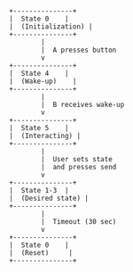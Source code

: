           +---------------+
          |  State 0    |
          |  (Initialization) |
          +---------------+
                  |
                  |  A presses button
                  v
          +---------------+
          |  State 4    |
          |  (Wake-up)    |
          +---------------+
                  |
                  |  B receives wake-up
                  v
          +---------------+
          |  State 5    |
          |  (Interacting) |
          +---------------+
                  |
                  |  User sets state
                  |  and presses send
                  v
          +---------------+
          |  State 1-3  |
          |  (Desired state) |
          +---------------+
                  |
                  |  Timeout (30 sec)
                  v
          +---------------+
          |  State 0    |
          |  (Reset)     |
          +---------------+
